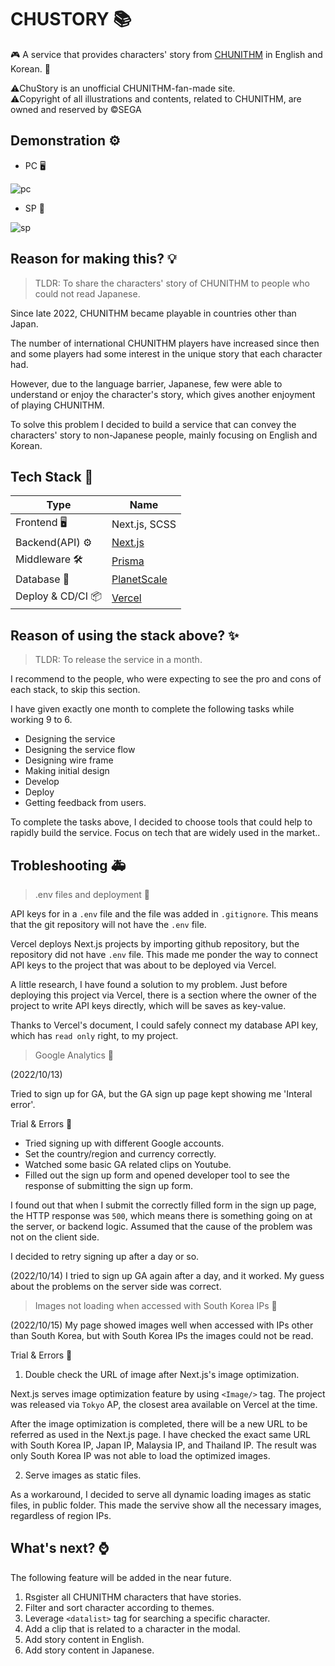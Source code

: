 # CHUSTORY 📚

🎮 A service that provides characters' story from <a href="https://chunithm.sega.jp/" target="_blank" rel="noopener noreferrer">CHUNITHM</a> in English and Korean. 📖

⚠️ChuStory is an unofficial CHUNITHM-fan-made site.<br>
⚠️Copyright of all illustrations and contents, related to CHUNITHM, are owned and reserved by ©SEGA

## Demonstration ⚙️

- PC 🖥️

![pc](https://user-images.githubusercontent.com/35278730/195573366-c0e44421-681c-4f49-aa6e-73ae85613e10.gif)

- SP 📱

![sp](https://user-images.githubusercontent.com/35278730/195573418-18e11da5-4f99-49de-ba40-670a410df736.gif)

## Reason for making this? 💡

> TLDR: To share the characters' story of CHUNITHM to people who could not read Japanese.

Since late 2022, CHUNITHM became playable in countries other than Japan.

The number of international CHUNITHM players have increased since then and some players had some interest in the unique story that each character had.

However, due to the language barrier, Japanese, few were able to understand or enjoy the character's story, which gives another enjoyment of playing CHUNITHM.

To solve this problem I decided to build a service that can convey the characters' story to non-Japanese people, mainly focusing on English and Korean.

## Tech Stack 🧰

Type  | Name
------------- | -------------
Frontend 🖥️ | Next.js, SCSS
Backend(API) ⚙️ | <a href="https://nextjs.org/" target="_blank" rel="noopener noreferrer">Next.js</a>
Middleware 🛠️ | <a href="https://www.prisma.io/" target="_blank" rel="noopener noreferrer">Prisma</a>
Database 💾 | <a href="https://planetscale.com/" target="_blank" rel="noopener noreferrer">PlanetScale</a>
Deploy & CD/CI 📦 | <a href="https://vercel.com/" target="_blank" rel="noopener noreferrer">Vercel</a>

## Reason of using the stack above? ✨

> TLDR: To release the service in a month.

I recommend to the people, who were expecting to see the pro and cons of each stack, to skip this section.

I have given exactly one month to complete the following tasks while working 9 to 6.

- Designing the service
- Designing the service flow
- Designing wire frame
- Making initial design
- Develop
- Deploy
- Getting feedback from users.

To complete the tasks above, I decided to choose tools that could help to rapidly build the service. Focus on tech that are widely used in the market..

## Trobleshooting 🚑

> .env files and deployment 🔧

API keys for in a `.env` file and the file was added in `.gitignore`. This means that the git repository will not have the `.env` file.

Vercel deploys Next.js projects by importing github repository, but the repository did not have `.env` file. This made me ponder the way to connect API keys to the project that was about to be deployed via Vercel.

A little research, I have found a solution to my problem. Just before deploying this project via Vercel, there is a section where the owner of the project to write API keys directly, which will be saves as key-value.

Thanks to Vercel's document, I could safely connect my database API key, which has `read only` right, to my project.

> Google Analytics 🔧

(2022/10/13)

Tried to sign up for GA, but the GA sign up page kept showing me 'Interal error'. 

Trial & Errors 💭

- Tried signing up with different Google accounts.
- Set the country/region and currency correctly.
- Watched some basic GA related clips on Youtube.
- Filled out the sign up form and opened developer tool to see the response of submitting the sign up form.

I found out that when I submit the correctly filled form in the sign up page, the HTTP response was `500`, which means there is something going on at the server, or backend logic. Assumed that the cause of the problem was not on the client side.

I decided to retry signing up after a day or so.

(2022/10/14)
I tried to sign up GA again after a day, and it worked. My guess about the problems on the server side was correct.

> Images not loading when accessed with South Korea IPs 🔧

(2022/10/15)
My page showed images well when accessed with IPs other than South Korea, but with South Korea IPs the images could not be read.

Trial & Errors 💭

1. Double check the URL of image after Next.js's image optimization.

Next.js serves image optimization feature by using `<Image/>` tag. The project was released via `Tokyo` AP, the closest area available on Vercel at the time.

After the image optimization is completed, there will be a new URL to be referred as used in the Next.js page. I have checked the exact same URL with South Korea IP, Japan IP, Malaysia IP, and Thailand IP. The result was only South Korea IP was not able to load the optimized images. 

2. Serve images as static files.

As a workaround, I decided to serve all dynamic loading images as static files, in public folder. This made the servive show all the necessary images, regardless of region IPs.

## What's next? ⌚

The following feature will be added in the near future.

1. Rsgister all CHUNITHM characters that have stories.
2. Filter and sort character according to themes.
3. Leverage `<datalist>` tag for searching a specific character.
4. Add a clip that is related to a character in the modal.
5. Add story content in English.
6. Add story content in Japanese.